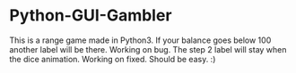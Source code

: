 # Python-GUI-Gambler
This is a range game made in Python3.
If your balance goes below 100 another label will be there.  Working on bug.
The step 2 label will stay when the dice animation.  Working on fixed.  Should be easy. :)
